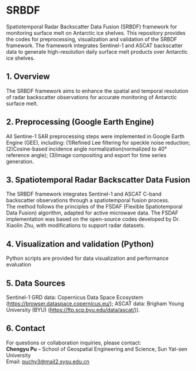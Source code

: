 # SRBDF
Spatiotemporal Radar Backscatter Data Fusion (SRBDF) framework for monitoring surface melt on Antarctic ice shelves.
This repository provides the codes for preprocessing, visualization and validation of the SRBDF framework. The framework integrates Sentinel-1 and ASCAT backscatter data to generate high-resolution daily surface melt products over Antarctic ice shelves.

## 1. Overview
The SRBDF framework aims to enhance the spatial and temporal resolution of radar backscatter observations for accurate monitoring of Antarctic surface melt.

## 2. Preprocessing (Google Earth Engine)

All Sentine-1 SAR preprocessing steps were implemented in Google Earth Engine (GEE), including:
(1)Refined Lee filtering for speckle noise reduction;
(2)Cosine-based incidence angle normalization(normalized to 40° reference angle);
(3)Image compositing and export for time series generation.

## 3. Spatiotemporal Radar Backscatter Data Fusion
The SRBDF framework integrates Sentinel-1 and ASCAT C-band backscatter observations through a spatiotemporal fusion process.  
The method follows the principles of the FSDAF (Flexible Spatiotemporal Data Fusion) algorithm, adapted for active microwave data. The FSDAF implementation was based on the open-source codes developed by Dr. Xiaolin Zhu, with modifications to support radar datasets.

## 4. Visualization and validation (Python)
Python scripts are provided for data visualization and performance evaluation

## 5. Data Sources
Sentinel-1 GRD data: Copernicus Data Space Ecosystem (https://browser.dataspace.copernicus.eu/);
ASCAT data: Brigham Young University (BYU) (https://ftp.scp.byu.edu/data/ascat/)).

## 6. Contact

For questions or collaboration inquiries, please contact:  
**Chengyu Pu** – School of Geospatial Engineering and Science, Sun Yat-sen University  
Email: puchy3@mail2.sysu.edu.cn
